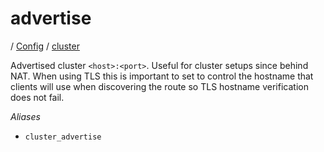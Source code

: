 # advertise

/ [Config](../../README.md) / [cluster](../README.md) 

Advertised cluster `<host>:<port>`. Useful for cluster setups since
behind NAT. When using TLS this is important to set to control the
hostname that clients will use when discovering the route so TLS
hostname verification does not fail.

*Aliases*
- `cluster_advertise`

